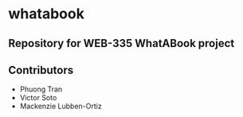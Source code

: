 # whatabook
## Repository for WEB-335 WhatABook project

## Contributors

- Phuong Tran
- Victor Soto
- Mackenzie Lubben-Ortiz
